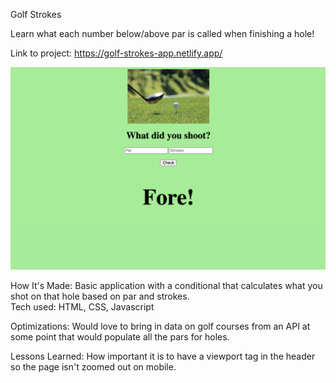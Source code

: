 Golf Strokes

Learn what each number below/above par is called when finishing a hole!

Link to project: https://golf-strokes-app.netlify.app/

![Screenshot](images/golf-app.png)

How It's Made: Basic application with a conditional that calculates what you shot on that hole based on par and strokes.  
Tech used: HTML, CSS, Javascript

Optimizations: Would love to bring in data on golf courses from an API at some point that would populate all the pars for holes.

Lessons Learned: How important it is to have a viewport tag in the header so the page isn't zoomed out on mobile.
